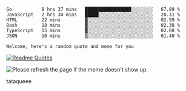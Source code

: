 <!--START_SECTION:waka-->

```text
Go           8 hrs 37 mins   █████████████████░░░░░░░░   67.89 %
JavaScript   2 hrs 34 mins   █████░░░░░░░░░░░░░░░░░░░░   20.31 %
HTML         22 mins         ▓░░░░░░░░░░░░░░░░░░░░░░░░   02.99 %
Bash         18 mins         ▓░░░░░░░░░░░░░░░░░░░░░░░░   02.38 %
TypeScript   15 mins         ▓░░░░░░░░░░░░░░░░░░░░░░░░   02.00 %
JSON         10 mins         ▒░░░░░░░░░░░░░░░░░░░░░░░░   01.40 %
```

<!--END_SECTION:waka-->

`Welcome, here's a random quote and meme for you`

[![Readme Quotes](https://quotes-github-readme.vercel.app/api?type=horizontal&theme=catppuccin)](https://github.com/piyushsuthar/github-readme-quotes)

<img src='https://user-images.githubusercontent.com/88014435/172651369-4de96835-d6c3-4804-9d49-780e5b4ff258.png' title="Meme" alt="Please refresh the page if the meme doesn't show up.">

tataqueee


